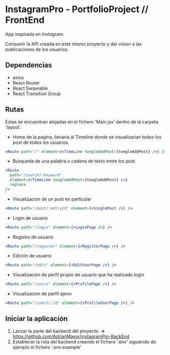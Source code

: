 # InstagramPro - PortfolioProject // FrontEnd

App inspirada en Instagram.

Consumir la API creada en este mismo proyecto y dar vision a las publicaciones de los usuarios.

## Dependencias

- axios
- React Router
- React Swipeable
- React Transition Group

## Rutas

Estas se encuentran alojadas en el fichero 'Main.jsx' dentro de la carpeta 'layout'.

- Home de la pagina, llevaría al Timeline donde se visualizarian todos los post de todos los usuarios.

```jsx
<Route path="/" element={<TimeLine toogleAddPost={toogleAddPost} />} />
```

- Busqueda de una palabra o cadena de texto entre los post.

```jsx
<Route
  path="/search/:keyword"
  element={<TimeLine toogleAddPost={toogleAddPost} />}
  replace
/>
```

- Visualizacion de un post en particular

```jsx
<Route path="/post/:entryId" element={<SinglePost />} />
```

- Login de usuario

```jsx
<Route path="/login" element={<LoginPage />} />
```

- Registro de usuario

```jsx
<Route path="/register" element={<RegisterPage />} />
```

- Edición de usuario

```jsx
<Route path="/edit" element={<EditUserPage />} />
```

- Visualización de perfil propio de usuario que ha realizado login

```jsx
<Route path="/users" element={<ProfilePage />} />
```

- Visualizacion de perfil ajeno

```jsx
<Route path="/users/:id" element={<ProfileUserPage />} />
```

## Iniciar la aplicación

1. Lanzar la parte del backend del proyecto. => <https://github.com/AdrianMayor/instagramPro-BackEnd>
2. Establecer la ruta del backend creando el fichero '.env' siguiendo de ejemplo el fichero '.env.example'
